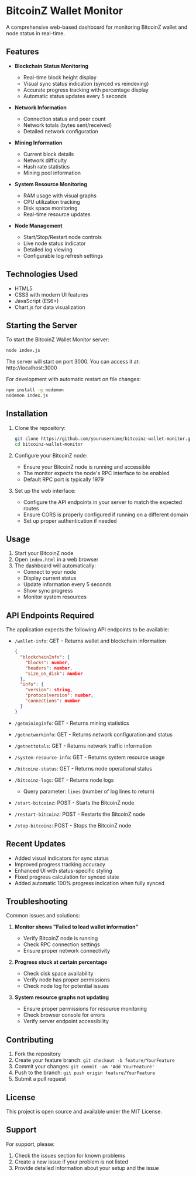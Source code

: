 # BitcoinZ Wallet Monitor

A comprehensive web-based dashboard for monitoring BitcoinZ wallet and node status in real-time.

## Features

- **Blockchain Status Monitoring**
  - Real-time block height display
  - Visual sync status indication (synced vs reindexing)
  - Accurate progress tracking with percentage display
  - Automatic status updates every 5 seconds

- **Network Information**
  - Connection status and peer count
  - Network totals (bytes sent/received)
  - Detailed network configuration

- **Mining Information**
  - Current block details
  - Network difficulty
  - Hash rate statistics
  - Mining pool information

- **System Resource Monitoring**
  - RAM usage with visual graphs
  - CPU utilization tracking
  - Disk space monitoring
  - Real-time resource updates

- **Node Management**
  - Start/Stop/Restart node controls
  - Live node status indicator
  - Detailed log viewing
  - Configurable log refresh settings

## Technologies Used

- HTML5
- CSS3 with modern UI features
- JavaScript (ES6+)
- Chart.js for data visualization

## Starting the Server

To start the BitcoinZ Wallet Monitor server:

```bash
node index.js
```

The server will start on port 3000. You can access it at:
http://localhost:3000

For development with automatic restart on file changes:
```bash
npm install -g nodemon
nodemon index.js
```

## Installation

1. Clone the repository:
   ```bash
   git clone https://github.com/yourusername/bitcoinz-wallet-monitor.git
   cd bitcoinz-wallet-monitor
   ```

2. Configure your BitcoinZ node:
   - Ensure your BitcoinZ node is running and accessible
   - The monitor expects the node's RPC interface to be enabled
   - Default RPC port is typically 1979

3. Set up the web interface:
   - Configure the API endpoints in your server to match the expected routes
   - Ensure CORS is properly configured if running on a different domain
   - Set up proper authentication if needed

## Usage

1. Start your BitcoinZ node
2. Open `index.html` in a web browser
3. The dashboard will automatically:
   - Connect to your node
   - Display current status
   - Update information every 5 seconds
   - Show sync progress
   - Monitor system resources

## API Endpoints Required

The application expects the following API endpoints to be available:

- `/wallet-info`: GET - Returns wallet and blockchain information
  ```json
  {
    "blockchainInfo": {
      "blocks": number,
      "headers": number,
      "size_on_disk": number
    },
    "info": {
      "version": string,
      "protocolversion": number,
      "connections": number
    }
  }
  ```

- `/getmininginfo`: GET - Returns mining statistics
- `/getnetworkinfo`: GET - Returns network configuration and status
- `/getnettotals`: GET - Returns network traffic information
- `/system-resource-info`: GET - Returns system resource usage
- `/bitcoinz-status`: GET - Returns node operational status
- `/bitcoinz-logs`: GET - Returns node logs
  - Query parameter: `lines` (number of log lines to return)
- `/start-bitcoinz`: POST - Starts the BitcoinZ node
- `/restart-bitcoinz`: POST - Restarts the BitcoinZ node
- `/stop-bitcoinz`: POST - Stops the BitcoinZ node

## Recent Updates

- Added visual indicators for sync status
- Improved progress tracking accuracy
- Enhanced UI with status-specific styling
- Fixed progress calculation for synced state
- Added automatic 100% progress indication when fully synced

## Troubleshooting

Common issues and solutions:

1. **Monitor shows "Failed to load wallet information"**
   - Verify BitcoinZ node is running
   - Check RPC connection settings
   - Ensure proper network connectivity

2. **Progress stuck at certain percentage**
   - Check disk space availability
   - Verify node has proper permissions
   - Check node log for potential issues

3. **System resource graphs not updating**
   - Ensure proper permissions for resource monitoring
   - Check browser console for errors
   - Verify server endpoint accessibility

## Contributing

1. Fork the repository
2. Create your feature branch: `git checkout -b feature/YourFeature`
3. Commit your changes: `git commit -am 'Add YourFeature'`
4. Push to the branch: `git push origin feature/YourFeature`
5. Submit a pull request

## License

This project is open source and available under the MIT License.

## Support

For support, please:
1. Check the issues section for known problems
2. Create a new issue if your problem is not listed
3. Provide detailed information about your setup and the issue